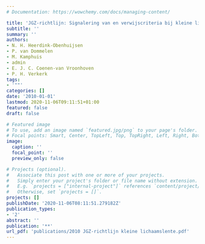 ```yaml
---
# Documentation: https://wowchemy.com/docs/managing-content/

title: 'JGZ-richtlijn: Signalering van en verwijscriteria bij kleine lichaamslengte'
subtitle: ''
summary: ''
authors:
- N. H. Heerdink-Obenhuijsen
- P. van Dommelen
- M. Kamphuis
- admin
- E. J. C. Coenen-van Vroonhoven
- P. H. Verkerk
tags:
- '""'
categories: []
date: '2010-01-01'
lastmod: 2020-11-06T09:11:51+01:00
featured: false
draft: false

# Featured image
# To use, add an image named `featured.jpg/png` to your page's folder.
# Focal points: Smart, Center, TopLeft, Top, TopRight, Left, Right, BottomLeft, Bottom, BottomRight.
image:
  caption: ''
  focal_point: ''
  preview_only: false

# Projects (optional).
#   Associate this post with one or more of your projects.
#   Simply enter your project's folder or file name without extension.
#   E.g. `projects = ["internal-project"]` references `content/project/deep-learning/index.md`.
#   Otherwise, set `projects = []`.
projects: []
publishDate: '2020-11-06T08:11:51.279182Z'
publication_types:
- '2'
abstract: ''
publication: '**'
url_pdf: 'publications/2010 JGZ-richtlijn kleine lichaamslente.pdf'
---
```


